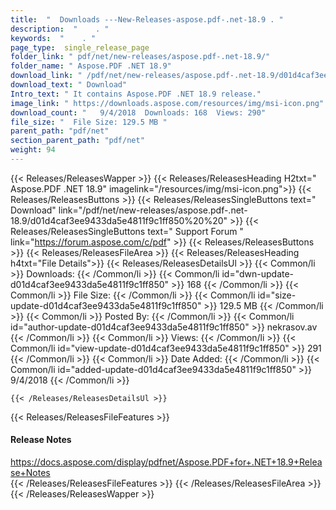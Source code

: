 ```yaml
---
title:  "  Downloads ---New-Releases-aspose.pdf-.net-18.9 . " 
description:  "    . " 
keywords:  "    . " 
page_type:  single_release_page
folder_link: " pdf/net/new-releases/aspose.pdf-.net-18.9/"
folder_name: " Aspose.PDF .NET 18.9"
download_link: " /pdf/net/new-releases/aspose.pdf-.net-18.9/d01d4caf3ee9433da5e4811f9c1ff850"
download_text: " Download"
Intro_text: " It contains Aspose.PDF .NET 18.9 release."
image_link: " https://downloads.aspose.com/resources/img/msi-icon.png"
download_count: "   9/4/2018  Downloads: 168  Views: 290"
file_size: "  File Size: 129.5 MB "
parent_path: "pdf/net"
section_parent_path: "pdf/net"
weight: 94 
---
```


{{< Releases/ReleasesWapper >}}
  {{< Releases/ReleasesHeading H2txt=" Aspose.PDF .NET 18.9" imagelink="/resources/img/msi-icon.png">}}
  {{< Releases/ReleasesButtons >}}
    {{< Releases/ReleasesSingleButtons text=" Download" link="/pdf/net/new-releases/aspose.pdf-.net-18.9/d01d4caf3ee9433da5e4811f9c1ff850%20%20" >}}
    {{< Releases/ReleasesSingleButtons text=" Support Forum " link="https://forum.aspose.com/c/pdf" >}}
  {{< Releases/ReleasesButtons >}}
  {{< Releases/ReleasesFileArea >}}
    {{< Releases/ReleasesHeading h4txt="File Details">}}
    {{< Releases/ReleasesDetailsUl >}}
            {{< Common/li  >}} Downloads: {{< /Common/li >}} 
      {{< Common/li id="dwn-update-d01d4caf3ee9433da5e4811f9c1ff850" >}} 168 {{< /Common/li >}} 
      {{< Common/li  >}} File Size: {{< /Common/li >}} 
      {{< Common/li id="size-update-d01d4caf3ee9433da5e4811f9c1ff850" >}} 129.5 MB {{< /Common/li >}} 
      {{< Common/li  >}} Posted By: {{< /Common/li >}} 
      {{< Common/li id="author-update-d01d4caf3ee9433da5e4811f9c1ff850" >}} nekrasov.av {{< /Common/li >}} 
      {{< Common/li  >}} Views: {{< /Common/li >}} 
      {{< Common/li id="view-update-d01d4caf3ee9433da5e4811f9c1ff850" >}} 291 {{< /Common/li >}} 
      {{< Common/li  >}} Date Added: {{< /Common/li >}} 
      {{< Common/li id="added-update-d01d4caf3ee9433da5e4811f9c1ff850" >}} 9/4/2018 {{< /Common/li >}} 

    {{< /Releases/ReleasesDetailsUl >}}

  {{< Releases/ReleasesFileFeatures >}}
      <h4>Release Notes</h4><div><a href="https://docs.aspose.com/display/pdfnet/Aspose.PDF+for+.NET+18.9+Release+Notes">https://docs.aspose.com/display/pdfnet/Aspose.PDF+for+.NET+18.9+Release+Notes</a></div>
  {{< /Releases/ReleasesFileFeatures >}}
 {{< /Releases/ReleasesFileArea >}}
{{< /Releases/ReleasesWapper >}}


